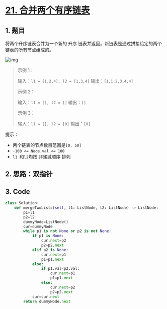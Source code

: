 # [21. 合并两个有序链表](https://leetcode-cn.com/problems/merge-two-sorted-lists/) 

## 1. 题目

将两个升序链表合并为一个新的 升序 链表并返回。新链表是通过拼接给定的两个链表的所有节点组成的。 

 ![img](https://assets.leetcode.com/uploads/2020/10/03/merge_ex1.jpg)

> 示例 1：
>
> 输入：`l1 = [1,2,4], l2 = [1,3,4]`
> 输出：`[1,1,2,3,4,4]`
>
> 示例 2：
>
> 输入：`l1 = [], l2 = []`
> 输出：`[]`
>
> 示例 3：
>
> 输入：`l1 = [], l2 = [0]`
> 输出：`[0]`


提示：

- 两个链表的节点数目范围是`[0, 50]`
- `-100 <= Node.val <= 100`
- `l1 `和` l2 `均按 非递减顺序 排列

## 2. 思路：双指针



## 3. Code

``` python
class Solution:
    def mergeTwoLists(self, l1: ListNode, l2: ListNode) -> ListNode:
        p1=l1
        p2=l2
        dummyNode=ListNode()
        cur=dummyNode
        while p1 is not None or p2 is not None:
            if p1 is None:
                cur.next=p2
                p2=p2.next
            elif p2 is None:
                cur.next=p1
                p1=p1.next
            else:
                if p1.val<p2.val:
                    cur.next=p1
                    p1=p1.next
                else:
                    cur.next=p2
                    p2=p2.next
            cur=cur.next
        return dummyNode.next
```

